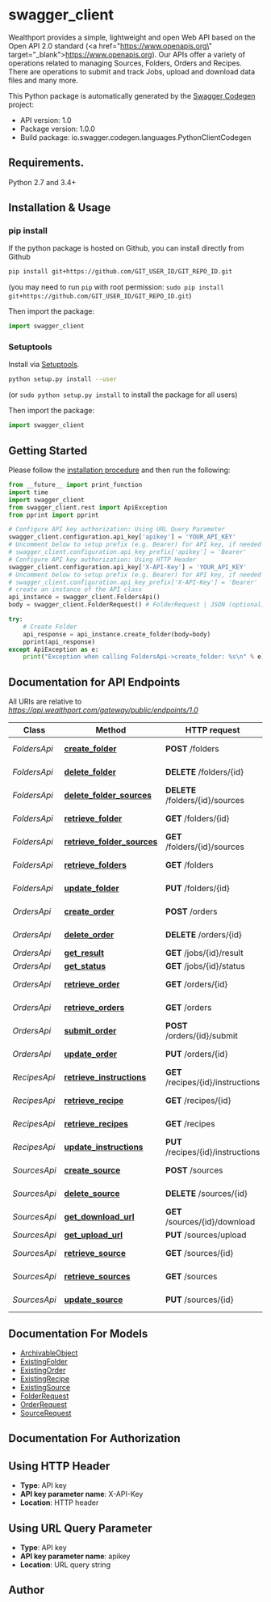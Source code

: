 # swagger_client
Wealthport provides a simple, lightweight and open Web API based on the Open API 2.0 standard (<a href=\"https://www.openapis.org\" target=\"_blank\">https://www.openapis.org</a>). Our APIs offer a variety of operations related to managing Sources, Folders, Orders and Recipes. There are operations to submit and track Jobs, upload and download data files and many more.

This Python package is automatically generated by the [Swagger Codegen](https://github.com/swagger-api/swagger-codegen) project:

- API version: 1.0
- Package version: 1.0.0
- Build package: io.swagger.codegen.languages.PythonClientCodegen

## Requirements.

Python 2.7 and 3.4+

## Installation & Usage
### pip install

If the python package is hosted on Github, you can install directly from Github

```sh
pip install git+https://github.com/GIT_USER_ID/GIT_REPO_ID.git
```
(you may need to run `pip` with root permission: `sudo pip install git+https://github.com/GIT_USER_ID/GIT_REPO_ID.git`)

Then import the package:
```python
import swagger_client 
```

### Setuptools

Install via [Setuptools](http://pypi.python.org/pypi/setuptools).

```sh
python setup.py install --user
```
(or `sudo python setup.py install` to install the package for all users)

Then import the package:
```python
import swagger_client
```

## Getting Started

Please follow the [installation procedure](#installation--usage) and then run the following:

```python
from __future__ import print_function
import time
import swagger_client
from swagger_client.rest import ApiException
from pprint import pprint

# Configure API key authorization: Using URL Query Parameter
swagger_client.configuration.api_key['apikey'] = 'YOUR_API_KEY'
# Uncomment below to setup prefix (e.g. Bearer) for API key, if needed
# swagger_client.configuration.api_key_prefix['apikey'] = 'Bearer'
# Configure API key authorization: Using HTTP Header
swagger_client.configuration.api_key['X-API-Key'] = 'YOUR_API_KEY'
# Uncomment below to setup prefix (e.g. Bearer) for API key, if needed
# swagger_client.configuration.api_key_prefix['X-API-Key'] = 'Bearer'
# create an instance of the API class
api_instance = swagger_client.FoldersApi()
body = swagger_client.FolderRequest() # FolderRequest | JSON (optional)

try:
    # Create Folder
    api_response = api_instance.create_folder(body=body)
    pprint(api_response)
except ApiException as e:
    print("Exception when calling FoldersApi->create_folder: %s\n" % e)

```

## Documentation for API Endpoints

All URIs are relative to *https://api.wealthport.com/gateway/public/endpoints/1.0*

Class | Method | HTTP request | Description
------------ | ------------- | ------------- | -------------
*FoldersApi* | [**create_folder**](docs/FoldersApi.md#create_folder) | **POST** /folders | Create Folder
*FoldersApi* | [**delete_folder**](docs/FoldersApi.md#delete_folder) | **DELETE** /folders/{id} | Delete Folder
*FoldersApi* | [**delete_folder_sources**](docs/FoldersApi.md#delete_folder_sources) | **DELETE** /folders/{id}/sources | Delete Sources
*FoldersApi* | [**retrieve_folder**](docs/FoldersApi.md#retrieve_folder) | **GET** /folders/{id} | Retrieve Folder
*FoldersApi* | [**retrieve_folder_sources**](docs/FoldersApi.md#retrieve_folder_sources) | **GET** /folders/{id}/sources | Retrieve Sources
*FoldersApi* | [**retrieve_folders**](docs/FoldersApi.md#retrieve_folders) | **GET** /folders | Retrieve Folders
*FoldersApi* | [**update_folder**](docs/FoldersApi.md#update_folder) | **PUT** /folders/{id} | Update Folder
*OrdersApi* | [**create_order**](docs/OrdersApi.md#create_order) | **POST** /orders | Create Order
*OrdersApi* | [**delete_order**](docs/OrdersApi.md#delete_order) | **DELETE** /orders/{id} | Delete Order
*OrdersApi* | [**get_result**](docs/OrdersApi.md#get_result) | **GET** /jobs/{id}/result | Get Result
*OrdersApi* | [**get_status**](docs/OrdersApi.md#get_status) | **GET** /jobs/{id}/status | Get Status
*OrdersApi* | [**retrieve_order**](docs/OrdersApi.md#retrieve_order) | **GET** /orders/{id} | Retrieve Order
*OrdersApi* | [**retrieve_orders**](docs/OrdersApi.md#retrieve_orders) | **GET** /orders | Retrieve Orders
*OrdersApi* | [**submit_order**](docs/OrdersApi.md#submit_order) | **POST** /orders/{id}/submit | Submit Order
*OrdersApi* | [**update_order**](docs/OrdersApi.md#update_order) | **PUT** /orders/{id} | Update Order
*RecipesApi* | [**retrieve_instructions**](docs/RecipesApi.md#retrieve_instructions) | **GET** /recipes/{id}/instructions | Retrieve Instructions
*RecipesApi* | [**retrieve_recipe**](docs/RecipesApi.md#retrieve_recipe) | **GET** /recipes/{id} | Retrieve Recipe
*RecipesApi* | [**retrieve_recipes**](docs/RecipesApi.md#retrieve_recipes) | **GET** /recipes | Retrieve Recipes
*RecipesApi* | [**update_instructions**](docs/RecipesApi.md#update_instructions) | **PUT** /recipes/{id}/instructions | Update Instructions
*SourcesApi* | [**create_source**](docs/SourcesApi.md#create_source) | **POST** /sources | Create Source
*SourcesApi* | [**delete_source**](docs/SourcesApi.md#delete_source) | **DELETE** /sources/{id} | Delete Source
*SourcesApi* | [**get_download_url**](docs/SourcesApi.md#get_download_url) | **GET** /sources/{id}/download | Download File
*SourcesApi* | [**get_upload_url**](docs/SourcesApi.md#get_upload_url) | **PUT** /sources/upload | Upload File
*SourcesApi* | [**retrieve_source**](docs/SourcesApi.md#retrieve_source) | **GET** /sources/{id} | Retrieve Source
*SourcesApi* | [**retrieve_sources**](docs/SourcesApi.md#retrieve_sources) | **GET** /sources | Retrieve Sources
*SourcesApi* | [**update_source**](docs/SourcesApi.md#update_source) | **PUT** /sources/{id} | Update Source


## Documentation For Models

 - [ArchivableObject](docs/ArchivableObject.md)
 - [ExistingFolder](docs/ExistingFolder.md)
 - [ExistingOrder](docs/ExistingOrder.md)
 - [ExistingRecipe](docs/ExistingRecipe.md)
 - [ExistingSource](docs/ExistingSource.md)
 - [FolderRequest](docs/FolderRequest.md)
 - [OrderRequest](docs/OrderRequest.md)
 - [SourceRequest](docs/SourceRequest.md)


## Documentation For Authorization


## Using HTTP Header

- **Type**: API key
- **API key parameter name**: X-API-Key
- **Location**: HTTP header

## Using URL Query Parameter

- **Type**: API key
- **API key parameter name**: apikey
- **Location**: URL query string


## Author



